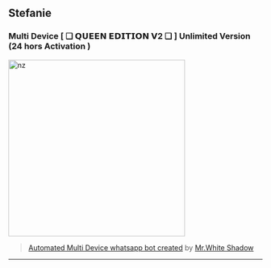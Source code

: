 ## Stefanie

### Multi Device  [ ❑ 𝗤𝗨𝗘𝗘𝗡 𝗘𝗗𝗜𝗧𝗜𝗢𝗡 𝗩2 ❑ ]  Unlimited Version (24 hors Activation )



<img src="https://telegra.ph/file/0edc0f3917fde20a7990a.jpg" alt="nz" width="350"/>
</p>


> [Automated Multi Device whatsapp bot created](https://github.com/whiteshadowofficial) by [Mr.White Shadow](https://github.com/whiteshadowofficial)

----
